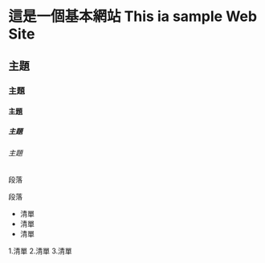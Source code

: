 # 這是一個基本網站 This ia sample Web Site
## 主題
### 主題 
#### 主題
##### 主題
###### 主題

段落

段落

- 清單
- 清單
- 清單

1.清單
2.清單
3.清單